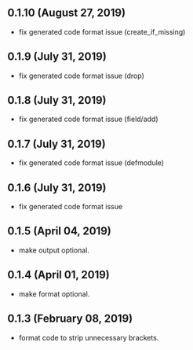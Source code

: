 ## 0.1.10 (August 27, 2019)
  - fix generated code format issue (create_if_missing)

## 0.1.9 (July 31, 2019)
  - fix generated code format issue (drop)

## 0.1.8 (July 31, 2019)
  - fix generated code format issue (field/add)

## 0.1.7 (July 31, 2019)
  - fix generated code format issue (defmodule)

## 0.1.6 (July 31, 2019)
  - fix generated code format issue

## 0.1.5 (April 04, 2019)
  - make output optional.

## 0.1.4 (April 01, 2019)
  - make format optional.


## 0.1.3 (February 08, 2019)
  - format code to strip unnecessary brackets.
